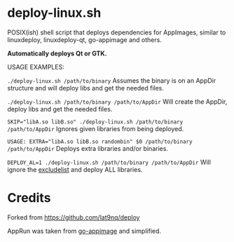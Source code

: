 # deploy-linux.sh

POSIX(ish) shell script that deploys dependencies for AppImages, similar to linuxdeploy, linuxdeploy-qt, go-appimage and others.

**Automatically deploys Qt or GTK.**

USAGE EXAMPLES:

`./deploy-linux.sh /path/to/binary` Assumes the binary is on an AppDir structure and will deploy libs and get the needed files.

`./deploy-linux.sh /path/to/binary /path/to/AppDir` Will create the AppDir, deploy libs and get the needed files.

`SKIP="libA.so libB.so" ./deploy-linux.sh /path/to/binary /path/to/AppDir` Ignores given libraries from being deployed.

`USAGE: EXTRA="libA.so libB.so randombin" $0 /path/to/binary /path/to/AppDir` Deploys extra libraries and/or binaries.

`DEPLOY_AL=1 ./deploy-linux.sh /path/to/binary /path/to/AppDir` Will ignore the [excludelist](https://github.com/AppImageCommunity/pkg2appimage/blob/master/excludelist) and deploy ALL libraries.

# Credits

Forked from https://github.com/lat9nq/deploy

AppRun was taken from [go-appimage](https://github.com/probonopd/go-appimage/blob/master/src/appimagetool/appdirtool.go#L41-L146) and simplified. 
